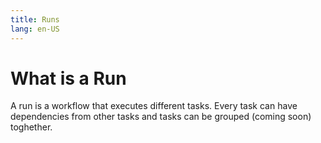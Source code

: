 ```yaml
---
title: Runs 
lang: en-US
---
```


# What is a Run 

A run is a workflow that executes different tasks. Every task can have dependencies from other tasks and tasks can be grouped (coming soon) toghether.